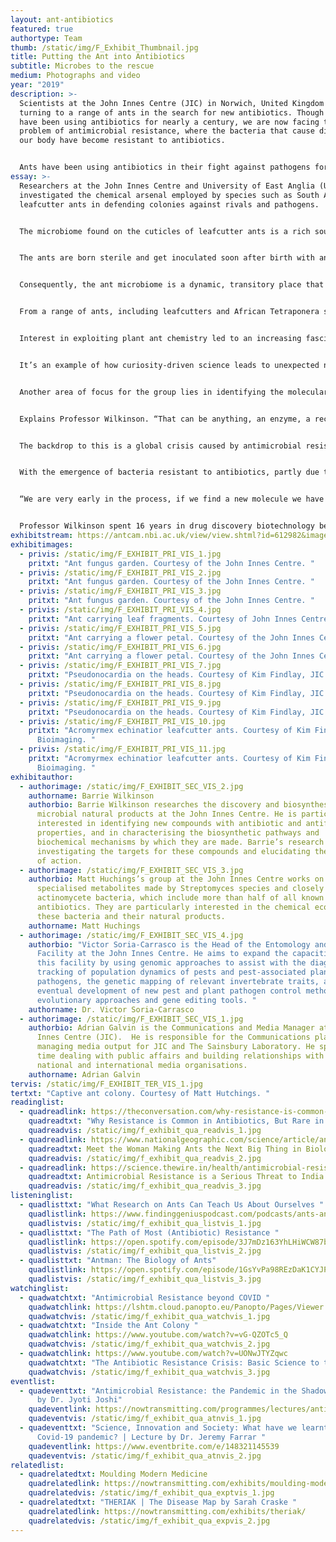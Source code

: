 ```yaml
---
layout: ant-antibiotics
featured: true
authortype: Team
thumb: /static/img/F_Exhibit_Thumbnail.jpg
title: Putting the Ant into Antibiotics
subtitle: Microbes to the rescue
medium: Photographs and video
year: "2019"
description: >-
  Scientists at the John Innes Centre (JIC) in Norwich, United Kingdom are
  turning to a range of ants in the search for new antibiotics. Though humans
  have been using antibiotics for nearly a century, we are now facing the
  problem of antimicrobial resistance, where the bacteria that cause diseases in
  our body have become resistant to antibiotics. 


  Ants have been using antibiotics in their fight against pathogens for a much longer time. Scientists believe that investigating the chemical ecology of the ant colonies, and the microbes produced by them can help us tackle the crisis of antimicrobial resistance. An essay by Adrian Galvin accompanies this exhibit, exploring the work done in this field by Prof. Barrie Wilkinson, Prof. Matt Hutchings and Victor Soria-Carrasco all at JIC. We also have here photographs of the ants as well as a live-stream of the ants courtesy of the John Innes Centre. 
essay: >-
  Researchers at the John Innes Centre and University of East Anglia (UEA) have
  investigated the chemical arsenal employed by species such as South American
  leafcutter ants in defending colonies against rivals and pathogens.


  The microbiome found on the cuticles of leafcutter ants is a rich source of actinomycete bacteria. This family of bacteria produce diverse natural products from which half of all antibiotics already in clinical use originate.


  The ants are born sterile and get inoculated soon after birth with an actinomycete species that blooms over their body. Other microbes which encounter this niche must have strong genetic resistance to the antibiotics produced on the cuticle and be able to kill the native strain to invade.


  Consequently, the ant microbiome is a dynamic, transitory place that offers a pre-screened source of novel chemistry for biotechnology.


  From a range of ants, including leafcutters and African Tetraponera species, the team at the John Innes Centre and UEA have assembled a library of more than 400 strains of actinomycetes. Nearly 100 of these have been genome sequenced and researchers are continuing to mine this resource for new antibacterial molecules. It is a search aided by new tools which identify more rapidly the clusters of genes responsible for the biosynthesis of molecules.


  Interest in exploiting plant ant chemistry led to an increasing fascination with the phenomenon of colony collapse, where the normally meticulous leafcutter ants down tools and desert their nest. The secret, according to a study published in 2018, lies in a behaviour-modifying chemical weapon produced by Escovopsis, a fungal parasite that has co-evolved with the leafcutter ants over the past 50 million years. At times of stress, compounds produced by the parasite overpower the colony by manipulating the behaviour of ants, ultimately resulting in nest abandonment.


  It’s an example of how curiosity-driven science leads to unexpected new avenues of exploration says Professor Wilkinson,“We became fascinated with the ecology of the whole nest system – not so much due to antibiotic discovery but to understand the chemical ecology. We don’t yet know if the compounds we discovered have any value commercially, but maybe they can tell us something about how you might control ants. We will continue to investigate the ant microbiome, but we are also looking at plant roots and plant endophytes – the bacteria from inside plants.”


  Another area of focus for the group lies in identifying the molecular targets of antibiotics. The penicillin group of antibiotics, for example, work by targeting bacterial cell walls; another antibiotic, azithromycin, works by stopping the bacterial cell from making proteins.


  Explains Professor Wilkinson. “That can be anything, an enzyme, a receptor – something that is essential for the organism to survive. If you disrupt that then it dies or stops growing. Highlighting new targets is potentially just as valuable as finding new antibiotics in the fight against antimicrobial resistance. By understanding how natural products work we can start to design new molecules for those targets.”


  The backdrop to this is a global crisis caused by antimicrobial resistance (AMR), the emergence of so-called superbugs that are resistant to antibiotics. The discovery of penicillin by Alexander Fleming in 1928 heralded a new era of drug discovery with research particularly successful in harnessing molecules from soil bacteria. By the 1960s, bacterial infections which had been the leading global killer in 1900 could be treated swiftly and inexpensively.


  With the emergence of bacteria resistant to antibiotics, partly due to overuse and misuse, it is estimated that bacterial infections could move ahead of cancer as a cause of death by 2050. So where does the fundamental work carried out by the John Innes Centre and the UEA figure in this global health race?


  “We are very early in the process, if we find a new molecule we have to find its target and whether that would be useful in the clinical sense. Then once you have found your target you must figure out how to design compounds to inhibit them. So, any of our projects are 10-15 years away from something ending up in the clinic,” says Professor Wilkinson.


  Professor Wilkinson spent 16 years in drug discovery biotechnology before joining the John Innes Centre. “One of the reasons for coming back to academia is that I don’t want to be constrained with thinking about the end product. In industry you are always looking towards a therapeutic output, ultimately to make money. We had to let go of all kinds of interesting science that might lead to even more interesting outcomes. Here we are driven by scientific curiosity to understand how microbes make molecules.”
exhibitstream: https://antcam.nbi.ac.uk/view/view.shtml?id=612982&imagepath=%2Fmjpg%2Fvideo.mjpg%3Fcamera%3D1&size=1
exhibitimages:
  - privis: /static/img/F_EXHIBIT_PRI_VIS_1.jpg
    pritxt: "Ant fungus garden. Courtesy of the John Innes Centre. "
  - privis: /static/img/F_EXHIBIT_PRI_VIS_2.jpg
    pritxt: "Ant fungus garden. Courtesy of the John Innes Centre. "
  - privis: /static/img/F_EXHIBIT_PRI_VIS_3.jpg
    pritxt: "Ant fungus garden. Courtesy of the John Innes Centre. "
  - privis: /static/img/F_EXHIBIT_PRI_VIS_4.jpg
    pritxt: "Ant carrying leaf fragments. Courtesy of John Innes Centre. "
  - privis: /static/img/F_EXHIBIT_PRI_VIS_5.jpg
    pritxt: "Ant carrying a flower petal. Courtesy of the John Innes Centre. "
  - privis: /static/img/F_EXHIBIT_PRI_VIS_6.jpg
    pritxt: "Ant carrying a flower petal. Courtesy of the John Innes Centre. "
  - privis: /static/img/F_EXHIBIT_PRI_VIS_7.jpg
    pritxt: "Pseudonocardia on the heads. Courtesy of Kim Findlay, JIC Bioimaging. "
  - privis: /static/img/F_EXHIBIT_PRI_VIS_8.jpg
    pritxt: "Pseudonocardia on the heads. Courtesy of Kim Findlay, JIC Bioimaging. "
  - privis: /static/img/F_EXHIBIT_PRI_VIS_9.jpg
    pritxt: "Pseudonocardia on the heads. Courtesy of Kim Findlay, JIC Bioimaging. "
  - privis: /static/img/F_EXHIBIT_PRI_VIS_10.jpg
    pritxt: "Acromyrmex echinatior leafcutter ants. Courtesy of Kim Findlay, JIC
      Bioimaging. "
  - privis: /static/img/F_EXHIBIT_PRI_VIS_11.jpg
    pritxt: "Acromyrmex echinatior leafcutter ants. Courtesy of Kim Findlay, JIC
      Bioimaging. "
exhibitauthor:
  - authorimage: /static/img/F_EXHIBIT_SEC_VIS_2.jpg
    authorname: Barrie Wilkinson
    authorbio: Barrie Wilkinson researches the discovery and biosynthesis of
      microbial natural products at the John Innes Centre. He is particularly
      interested in identifying new compounds with antibiotic and antifungal
      properties, and in characterising the biosynthetic pathways and
      biochemical mechanisms by which they are made. Barrie’s research involves
      investigating the targets for these compounds and elucidating their mode
      of action.
  - authorimage: /static/img/F_EXHIBIT_SEC_VIS_3.jpg
    authorbio: Matt Huchings’s group at the John Innes Centre works on the
      specialised metabolites made by Streptomyces species and closely related
      actinomycete bacteria, which include more than half of all known
      antibiotics. They are particularly interested in the chemical ecology of
      these bacteria and their natural products.
    authorname: Matt Huchings
  - authorimage: /static/img/F_EXHIBIT_SEC_VIS_4.jpg
    authorbio: "Victor Soria-Carrasco is the Head of the Entomology and Insectary
      Facility at the John Innes Centre. He aims to expand the capacities of
      this facility by using genomic approaches to assist with the diagnose and
      tracking of population dynamics of pests and pest-associated plant
      pathogens, the genetic mapping of relevant invertebrate traits, and the
      eventual development of new pest and plant pathogen control methods using
      evolutionary approaches and gene editing tools. "
    authorname: Dr. Victor Soria-Carrasco
  - authorimage: /static/img/F_EXHIBIT_SEC_VIS_1.jpg
    authorbio: Adrian Galvin is the Communications and Media Manager at the John
      Innes Centre (JIC).  He is responsible for the Communications planning,
      managing media output for JIC and The Sainsbury Laboratory. He spends his
      time dealing with public affairs and building relationships with local,
      national and international media organisations.
    authorname: Adrian Galvin
tervis: /static/img/F_EXHIBIT_TER_VIS_1.jpg
tertxt: "Captive ant colony. Courtesy of Matt Hutchings. "
readinglist:
  - quadreadlink: https://theconversation.com/why-resistance-is-common-in-antibiotics-but-rare-in-vaccines-152647
    quadreadtxt: "Why Resistance is Common in Antibiotics, But Rare in Vaccines "
    quadreadvis: /static/img/f_exhibit_qua_readvis_1.jpg
  - quadreadlink: https://www.nationalgeographic.com/science/article/ants-evolution-corrie-moreau-women-in-biology
    quadreadtxt: Meet the Woman Making Ants the Next Big Thing in Biology
    quadreadvis: /static/img/f_exhibit_qua_readvis_2.jpg
  - quadreadlink: https://science.thewire.in/health/antimicrobial-resistance-is-a-serious-threat-to-public-health-in-india/
    quadreadtxt: Antimicrobial Resistance is a Serious Threat to India
    quadreadvis: /static/img/f_exhibit_qua_readvis_3.jpg
listeninglist:
  - quadlisttxt: "What Research on Ants Can Teach Us About Ourselves "
    quadlistlink: https://www.findinggeniuspodcast.com/podcasts/ants-ants-and-more-ants-what-research-on-ants-can-teach-us-about-ourselves-and-our-future-as-a-species/
    quadlistvis: /static/img/f_exhibit_qua_listvis_1.jpg
  - quadlisttxt: "The Path of Most (Antibiotic) Resistance "
    quadlistlink: https://open.spotify.com/episode/3J7mDz163YhLHiWCW87b9X
    quadlistvis: /static/img/f_exhibit_qua_listvis_2.jpg
  - quadlisttxt: "Antman: The Biology of Ants"
    quadlistlink: https://open.spotify.com/episode/1GsYvPa98REzDaK1CYJP55
    quadlistvis: /static/img/f_exhibit_qua_listvis_3.jpg
watchinglist:
  - quadwatchtxt: "Antimicrobial Resistance beyond COVID "
    quadwatchlink: https://lshtm.cloud.panopto.eu/Panopto/Pages/Viewer.aspx?id=9b68d250-2c98-43f0-a642-ac3f0136480d
    quadwatchvis: /static/img/f_exhibit_qua_watchvis_1.jpg
  - quadwatchtxt: "Inside the Ant Colony "
    quadwatchlink: https://www.youtube.com/watch?v=vG-QZOTc5_Q
    quadwatchvis: /static/img/f_exhibit_qua_watchvis_2.jpg
  - quadwatchlink: https://www.youtube.com/watch?v=UONwJTYZqwc
    quadwatchtxt: "The Antibiotic Resistance Crisis: Basic Science to the Rescue"
    quadwatchvis: /static/img/f_exhibit_qua_watchvis_3.jpg
eventlist:
  - quadeventtxt: "Antimicrobial Resistance: the Pandemic in the Shadows | Lecture
      by Dr. Jyoti Joshi"
    quadeventlink: https://nowtransmitting.com/programmes/lectures/antimicrobial-resistance/
    quadeventvis: /static/img/f_exhibit_qua_atnvis_1.jpg
  - quadeventtxt: "Science, Innovation and Society: What have we learnt from the
      Covid-19 pandemic? | Lecture by Dr. Jeremy Farrar "
    quadeventlink: https://www.eventbrite.com/e/148321145539
    quadeventvis: /static/img/f_exhibit_qua_atnvis_2.jpg
relatedlist:
  - quadrelatedtxt: Moulding Modern Medicine
    quadrelatedlink: https://nowtransmitting.com/exhibits/moulding-modern-medicine/
    quadrelatedvis: /static/img/f_exhibit_qua_exptvis_1.jpg
  - quadrelatedtxt: "THERIAK | The Disease Map by Sarah Craske "
    quadrelatedlink: https://nowtransmitting.com/exhibits/theriak/
    quadrelatedvis: /static/img/f_exhibit_qua_expvis_2.jpg
---
```

